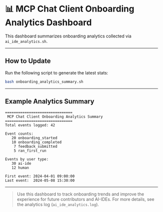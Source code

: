 # 📊 MCP Chat Client Onboarding Analytics Dashboard

This dashboard summarizes onboarding analytics collected via `ai_ide_analytics.sh`.

---

## How to Update
Run the following script to generate the latest stats:
```sh
bash onboarding_analytics_summary.sh
```

---

## Example Analytics Summary

```
===============================
 MCP Chat Client Onboarding Analytics Summary
===============================
Total events logged: 42

Event counts:
   20 onboarding_started
   10 onboarding_completed
    7 feedback_submitted
    5 ran_first_run

Events by user type:
   30 ai-ide
   12 human

First event: 2024-04-01 09:00:00
Last event:  2024-05-08 15:30:00
```

---

> Use this dashboard to track onboarding trends and improve the experience for future contributors and AI-IDEs. For more details, see the analytics log (`ai_ide_analytics.log`). 